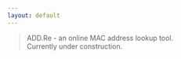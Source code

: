 ```yaml
---
layout: default
---
```


> ADD.Re - an online MAC address lookup tool.  
> Currently under construction.
